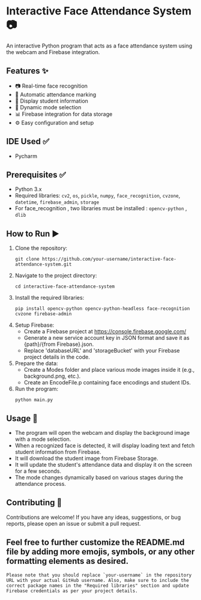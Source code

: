 # Interactive Face Attendance System 📷

An interactive Python program that acts as a face attendance system using the webcam and Firebase integration.

## Features ✨

- 📷 Real-time face recognition
- 📅 Automatic attendance marking
- 📝 Display student information
- 🔄 Dynamic mode selection
- 📊 Firebase integration for data storage
- ⚙️ Easy configuration and setup

## IDE Used ✅
- Pycharm

## Prerequisites ✅

- Python 3.x
- Required libraries: `cv2`, `os`, `pickle`, `numpy`, `face_recognition`, `cvzone`, `datetime`, `firebase_admin`, `storage`
- For face_recognition , two libraries must be installed : `opencv-python` , `dlib`

## How to Run ▶️

1. Clone the repository:
   ```shell
   git clone https://github.com/your-username/interactive-face-attendance-system.git
2. Navigate to the project directory:
   ```shell
   cd interactive-face-attendance-system
3. Install the required libraries:
   ```shell
   pip install opencv-python opencv-python-headless face-recognition cvzone firebase-admin
4. Setup Firebase:
   - Create a Firebase project at https://console.firebase.google.com/
   - Generate a new service account key in JSON format and save it as {path}/{from Firebase}.json.
   - Replace 'databaseURL' and 'storageBucket' with your Firebase project details in the code.
5. Prepare the data:
   - Create a Modes folder and place various mode images inside it (e.g., background.png, etc.).
   - Create an EncodeFile.p containing face encodings and student IDs.
6. Run the program:
   ```shell
   python main.py

## Usage 🎯
- The program will open the webcam and display the background image with a mode selection.
- When a recognized face is detected, it will display loading text and fetch student information from Firebase.
- It will download the student image from Firebase Storage.
- It will update the student's attendance data and display it on the screen for a few seconds.
- The mode changes dynamically based on various stages during the attendance process.

## Contributing 👥
Contributions are welcome! If you have any ideas, suggestions, or bug reports, please open an issue or submit a pull request.


## Feel free to further customize the README.md file by adding more emojis, symbols, or any other formatting elements as desired.

```shell
Please note that you should replace `your-username` in the repository URL with your actual GitHub username. Also, make sure to include the correct package names in the "Required libraries" section and update Firebase credentials as per your project details.
